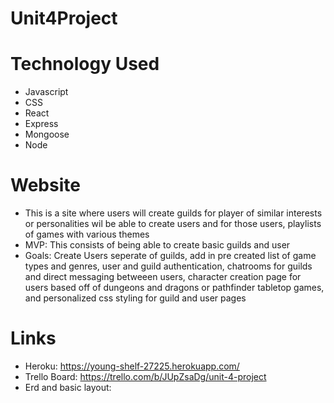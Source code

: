 # Unit4Project

# Technology Used
- Javascript
- CSS
- React
- Express
- Mongoose
- Node

# Website
- This is a site where users will create guilds for player of similar interests or personalities wil be able to create users and for those users, playlists of games with various themes
- MVP: This consists of being able to create basic guilds and user
- Goals: Create Users seperate of guilds, add in pre created list of game types and genres, user and guild authentication, chatrooms for guilds and direct messaging betweeen users, character creation page for users based off of dungeons and dragons or pathfinder tabletop games, and personalized css styling for guild and user pages

# Links 
- Heroku: https://young-shelf-27225.herokuapp.com/
- Trello Board: https://trello.com/b/JUpZsaDg/unit-4-project
- Erd and basic layout: 